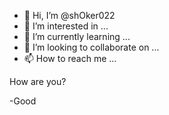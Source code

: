 - 👋 Hi, I’m @shOker022
- 👀 I’m interested in ...
- 🌱 I’m currently learning ...
- 💞️ I’m looking to collaborate on ...
- 📫 How to reach me ...

<!---
shOker022/shOker022 is a ✨ special ✨ repository because its `README.md` (this file) appears on your GitHub profile.
You can click the Preview link to take a look at your changes.
--->How are you?
-Good
